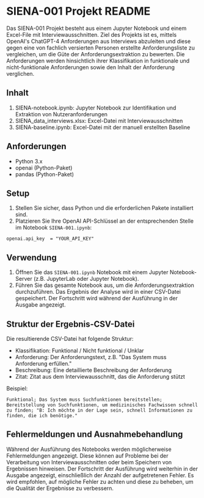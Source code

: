 # SIENA-001 Projekt README

Das SIENA-001 Projekt besteht aus einem Jupyter Notebook und einem Excel-File mit Interviewausschnitten. Ziel des Projekts ist es, mittels OpenAI's ChatGPT-4 Anforderungen aus Interviews abzuleiten und diese gegen eine von fachlich versierten Personen erstellte Anforderungsliste zu vergleichen, um die Güte der Anforderungsextraktion zu bewerten. Die Anforderungen werden hinsichtlich ihrer Klassifikation in funktionale und nicht-funktionale Anforderungen sowie den Inhalt der Anforderung verglichen.

## Inhalt

1. SIENA-notebook.ipynb: Jupyter Notebook zur Identifikation und Extraktion von Nutzeranforderungen
2. SIENA_data_interviews.xlsx: Excel-Datei mit Interviewausschnitten
3. SIENA-baseline.ipynb: Excel-Datei mit der manuell erstellten Baseline

## Anforderungen

- Python 3.x
- openai (Python-Paket)
- pandas (Python-Paket)

## Setup

1. Stellen Sie sicher, dass Python und die erforderlichen Pakete installiert sind.
2. Platzieren Sie Ihre OpenAI API-Schlüssel an der entsprechenden Stelle im Notebook `SIENA-001.ipynb`:

```
openai.api_key  = "YOUR_API_KEY"
```

## Verwendung

1. Öffnen Sie das `SIENA-001.ipynb` Notebook mit einem Jupyter Notebook-Server (z.B. JupyterLab oder Jupyter Notebook).
2. Führen Sie das gesamte Notebook aus, um die Anforderungsextraktion durchzuführen. Das Ergebnis der Analyse wird in einer CSV-Datei gespeichert. Der Fortschritt wird während der Ausführung in der Ausgabe angezeigt.

## Struktur der Ergebnis-CSV-Datei

Die resultierende CSV-Datei hat folgende Struktur:

- Klassifikation: Funktional / Nicht funktional / Unklar
- Anforderung: Der Anforderungstext, z.B. "Das System muss Anforderung erfüllen."
- Beschreibung: Eine detaillierte Beschreibung der Anforderung
- Zitat: Zitat aus dem Interviewausschnitt, das die Anforderung stützt

Beispiel:

```
Funktional; Das System muss Suchfunktionen bereitstellen; Bereitstellung von Suchfunktionen, um medizinisches Fachwissen schnell zu finden; "B: Ich möchte in der Lage sein, schnell Informationen zu finden, die ich benötige."
```

## Fehlermeldungen und Ausnahmebehandlung

Während der Ausführung des Notebooks werden möglicherweise Fehlermeldungen angezeigt. Diese können auf Probleme bei der Verarbeitung von Interviewausschnitten oder beim Speichern von Ergebnissen hinweisen. Der Fortschritt der Ausführung wird weiterhin in der Ausgabe angezeigt, einschließlich der Anzahl der aufgetretenen Fehler. Es wird empfohlen, auf mögliche Fehler zu achten und diese zu beheben, um die Qualität der Ergebnisse zu verbessern.
